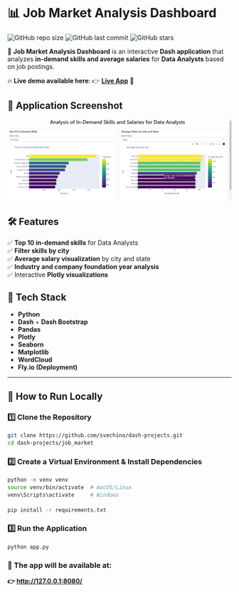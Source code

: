 # 📊 Job Market Analysis Dashboard

![GitHub repo size](https://img.shields.io/github/repo-size/svechino/dash-projects?color=blue&style=for-the-badge)
![GitHub last commit](https://img.shields.io/github/last-commit/svechino/dash-projects?color=green&style=for-the-badge)
![GitHub stars](https://img.shields.io/github/stars/svechino/dash-projects?style=for-the-badge)

🔎 **Job Market Analysis Dashboard** is an interactive **Dash application** that analyzes **in-demand skills and average salaries** for **Data Analysts** based on job postings.  

🔥 **Live demo available here**: 👉 [**Live App**](https://job-market-frosty-rain-6871.fly.dev/) 🚀  

## **📸 Application Screenshot**
![Job Market Analysis Dashboard](https://github.com/svechino/dash-projects/blob/main/job_market/Screenshot.png)

## **🛠 Features**
✅ **Top 10 in-demand skills** for Data Analysts  
✅ **Filter skills by city**  
✅ **Average salary visualization** by city and state  
✅ **Industry and company foundation year analysis**  
✅ Interactive **Plotly visualizations**  

## **📌 Tech Stack**
- **Python**
- **Dash** + **Dash Bootstrap**
- **Pandas**
- **Plotly**
- **Seaborn**
- **Matplotlib**
- **WordCloud**
- **Fly.io (Deployment)**

---

## **🚀 How to Run Locally**
### **1️⃣ Clone the Repository**
```bash
git clone https://github.com/svechino/dash-projects.git
cd dash-projects/job_market
```

### **2️⃣ Create a Virtual Environment & Install Dependencies**
```bash
python -m venv venv
source venv/bin/activate  # macOS/Linux
venv\Scripts\activate     # Windows

pip install -r requirements.txt
```

### **3️⃣ Run the Application**
```bash
python app.py
```
### **📍 The app will be available at:**
**👉 http://127.0.0.1:8080/**

